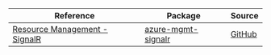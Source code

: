 | Reference | Package | Source |
|---|---|---|
|[Resource Management - SignalR](mgmt-signalr-readme.md)|[azure-mgmt-signalr](https://pypi.org/project/azure-mgmt-signalr)|[GitHub](https://github.com/Azure/azure-sdk-for-python/blob/main/sdk/signalr/azure-mgmt-signalr)|

